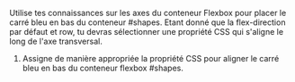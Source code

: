 Utilise tes connaissances sur les axes du conteneur Flexbox pour placer le carré bleu en bas du conteneur #shapes. Etant donné que la flex-direction par défaut et row, tu devras sélectionner une propriété CSS qui s'aligne le long de l'axe transversal.

1. Assigne de manière appropriée la propriété CSS pour aligner le carré bleu en bas du conteneur flexbox #shapes.
